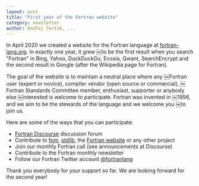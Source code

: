 ```yaml
---
layout: post
title: "First year of the Fortran website"
category: newsletter
author: Ondřej Čertík, ...
---
```


In April 2020 we created a website for the Fortran language at
[fortran-lang.org](https://fortran-lang.org/). In exactly one year, it grew
￼to be the first result when you search "Fortran" in Bing, Yahoo,
DuckDuckGo, Ecosia, Qwant, SearchEncrypt and the second result in Google (after
the Wikipedia page for Fortran).

The goal of the website is to maintain a neutral place where any
￼Fortran user (expert or novice), compiler vendor (open source or commercial),
￼Fortran Standards Committee member, enthusiast, supporter or anybody else
￼interested is welcome to participate. Fortran was invented in
￼1956, and we aim to be the stewards of the language and we welcome you
￼to join us.

Here are some of the ways that you can participate:

* [Fortran Discourse](https://fortran-lang.discourse.group/) discussion forum
* Contribute to [fpm](https://github.com/fortran-lang/fpm/),
  [stdlib](https://github.com/fortran-lang/stdlib/),
  the [Fortran website](https://github.com/fortran-lang/fortran-lang.org) or
  any other project
* Join our monthly Fortran call (see announcements at Discourse)
* Contribute to the Fortran monthly newsletter
* Follow our Fortran Twitter account
  [@fortranlang](https://twitter.com/fortranlang)

Thank you everybody for your support so far. We are looking forward for the
second year!
